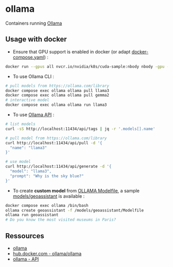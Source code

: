 # ollama

Containers running [Ollama](https://hub.docker.com/r/ollama/ollama)

## Usage with docker

* Ensure that GPU support is enabled in docker (or adapt [docker-compose.yaml](docker-compose.yaml)) :

```bash
docker run --gpus all nvcr.io/nvidia/k8s/cuda-sample:nbody nbody -gpu -benchmark
```

* To use Ollama CLI :

```bash
# pull models from https://ollama.com/library
docker compose exec ollama ollama pull llama3
docker compose exec ollama ollama pull gemma2
# interactive model
docker compose exec ollama ollama run llama3
```

* To use [Ollama API](https://github.com/ollama/ollama/blob/main/docs/api.md#api) :

```bash
# list models
curl -sS http://localhost:11434/api/tags | jq -r '.models[].name'

# pull model from https://ollama.com/library
curl http://localhost:11434/api/pull -d '{
  "name": "llama3"
}'

# use model
curl http://localhost:11434/api/generate -d '{
  "model": "llama3",
  "prompt": "Why is the sky blue?"
}'
```

* To create **custom model** from [OLLAMA Modelfile](https://github.com/ollama/ollama/tree/main?tab=readme-ov-file#customize-a-prompt), a sample [models/geoassistant](models/geoassistant/README.md) is available :

```bash
docker compose exec ollama /bin/bash
ollama create geoassistant -f /models/geoassistant/Modelfile
ollama run geoassistant
# Do you know the most visited museums in Paris?
```

## Ressources

* [ollama](https://github.com/ollama/ollama/tree/main?tab=readme-ov-file#ollama)
* [hub.docker.com - ollama/ollama](https://hub.docker.com/r/ollama/ollama)
* [ollama - API](https://github.com/ollama/ollama/blob/main/docs/api.md#api)
